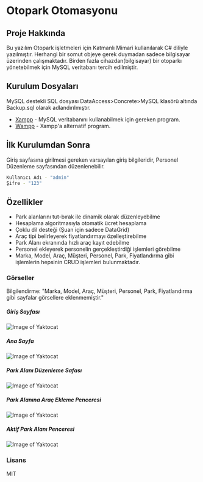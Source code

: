 # Otopark Otomasyonu

## Proje Hakkında
Bu yazılım Otopark işletmeleri için Katmanlı Mimari kullanılarak C# diliyle yazılmıştır. Herhangi bir somut objeye gerek duymadan sadece bilgisayar üzerinden çalışmaktadır. Birden fazla cihazdan(bilgisayar) bir otoparkı yönetebilmek için MySQL veritabanı tercih edilmiştir.

## Kurulum Dosyaları
MySQL destekli SQL dosyası DataAccess>Concrete>MySQL klasörü altında Backup.sql olarak adlandırılmıştır.
* [Xampp](https://www.apachefriends.org/tr/index.html) - MySQL veritabanını kullanabilmek için gereken program.
* [Wampp](https://www.wampserver.com/en/) - Xampp'a alternatif program.

## İlk Kurulumdan Sonra
Giriş sayfasına girilmesi gereken varsayılan giriş bilgileridir, Personel Düzenleme sayfasından düzenlenebilir.
```sh
Kullanıcı Adı - "admin"
Şifre - "123"
```

## Özellikler

  - Park alanlarını tut-bırak ile dinamik olarak düzenleyebilme
  - Hesaplama algoritmasıyla otomatik ücret hesaplama
  - Çoklu dil desteği (Şuan için sadece DataGrid)
  - Araç tipi belirleyerek fiyatlandırmayı özelleştirebilme
  - Park Alanı ekranında hızlı araç kayıt edebilme
  - Personel ekleyerek personelin gerçekleştirdiği işlemleri görebilme
  - Marka, Model, Araç, Müşteri, Personel, Park, Fiyatlandırma gibi işlemlerin hepsinin CRUD işlemleri bulunmaktadır.

### Görseller
Bilgilendirme: "Marka, Model, Araç, Müşteri, Personel, Park, Fiyatlandırma gibi sayfalar görsellere eklenmemiştir."
##### Giriş Sayfası

![Image of Yaktocat](https://i.imgyukle.com/2020/09/19/xwRz7o.jpg)

##### Ana Sayfa

![Image of Yaktocat](https://i.imgyukle.com/2020/09/19/xwRWr1.jpg)

##### Park Alanı Düzenleme Safası

![Image of Yaktocat](https://i.imgyukle.com/2020/09/19/xwRlEG.jpg)

##### Park Alanına Araç Ekleme Penceresi

![Image of Yaktocat](https://i.imgyukle.com/2020/09/19/xwR2bA.jpg)

##### Aktif Park Alanı Penceresi

![Image of Yaktocat](https://i.imgyukle.com/2020/09/19/xwRK5U.jpg)

### Lisans
MIT
